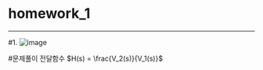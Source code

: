 # homework_1
---
#1.
![image](https://github.com/user-attachments/assets/29816bb1-7132-45e2-8f79-15fa44305a78)

#문제풀이
전달함수 $H(s) = \frac{V_2(s)}{V_1(s)}$
